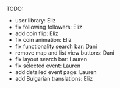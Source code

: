 TODO:

- user library: Eliz
- fix following followers: Eliz
- add coin flip: Eliz
- fix coin animation: Eliz
- fix functionality search bar: Dani
- remove map and list view buttons: Dani
- fix layout search bar: Lauren
- fix selected event: Lauren
- add detailed event page: Lauren
- add Bulgarian translations: Eliz
